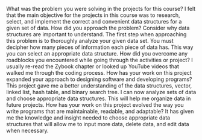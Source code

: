 What was the problem you were solving in the projects for this course?
   I felt that the main objective for the projects in this course was to research,
select, and implement the correct and convenient data structures for a given set of data.
How did you approach the problem? Consider why data structures are important to understand.
The first step when approaching this problem is to thoroughly analyze your given data set. You must decipher how many pieces of information each piece of data has. This way you can select an appropriate data structure.
How did you overcome any roadblocks you encountered while going through the activities or project?
I usually re-read the Zybook chapter or looked up YouTube videos that walked me through the coding process.
How has your work on this project expanded your approach to designing software and developing programs?
This project gave me a better understanding of the data structures, vector, linked list, hash table, and binary search tree. I can now analyze sets of data and choose appropriate data structures. This will help me organize data in future projects.
How has your work on this project evolved the way you write programs that are maintainable, readable, and adaptable?
It has given me the knowledge and insight needed to choose appropriate data structures that will allow me to input more data, delete data, and edit data when necessary.


